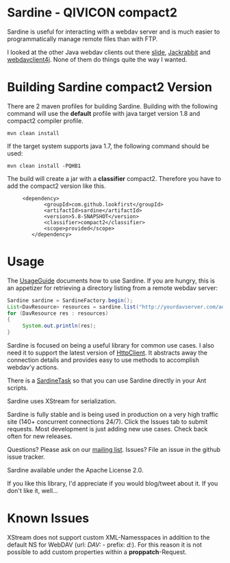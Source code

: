 Sardine - QIVICON compact2
========

Sardine is useful for interacting with a webdav server and is much easier to programmatically manage remote files than with FTP.

I looked at the other Java webdav clients out there [slide](http://jakarta.apache.org/slide/), [Jackrabbit](http://jackrabbit.apache.org/) and [webdavclient4j](http://sourceforge.net/projects/webdavclient4j/). 
None of them do things quite the way I wanted.

Building Sardine compact2 Version
========
There are 2 maven profiles for building Sardine.
Building with the following command will use the **default** profile with java target version 1.8 and compact2 compiler profile.
```
mvn clean install
```

If the target system supports java 1.7, the following command should be used:

```
mvn clean install -PQHB1
```

The build will create a jar with a **classifier** compact2. Therefore you have to add the compact2 version like this.

```
     <dependency>
            <groupId>com.github.lookfirst</groupId>
            <artifactId>sardine</artifactId>
            <version>5.8-SNAPSHOT</version>
            <classifier>compact2</classifier>
            <scope>provided</scope>
        </dependency>
```

Usage
========


The [UsageGuide](https://github.com/lookfirst/sardine/wiki/UsageGuide) documents how to use Sardine. If you are hungry, this is an appetizer for retrieving a directory listing from a remote webdav server:

```java
Sardine sardine = SardineFactory.begin();
List<DavResource> resources = sardine.list("http://yourdavserver.com/adirectory/");
for (DavResource res : resources)
{
     System.out.println(res);
}
```

Sardine is focused on being a useful library for common use cases. I also need it to support the latest version of [HttpClient](http://httpcomponents.apache.org/). It abstracts away the connection details and provides easy to use methods to accomplish webdav'y actions.

There is a [SardineTask](https://github.com/lookfirst/sardine/wiki/SardineTask) so that you can use Sardine directly in your Ant scripts.

Sardine uses XStream for serialization.

Sardine is fully stable and is being used in production on a very high traffic site (140+ concurrent connections 24/7). Click the Issues tab to submit requests. Most development is just adding new use cases. Check back often for new releases.

Questions? Please ask on our [mailing list](https://groups.google.com/forum/#!forum/sardine-dav). Issues? File an issue in the github issue tracker.

Sardine available under the Apache License 2.0.

If you like this library, I'd appreciate if you would blog/tweet about it. If you don't like it, well...


Known Issues
========
XStream does not support custom XML-Namesspaces in addition to the default NS for WebDAV (url: *DAV:* - prefix: *d:*). For this reason
it is not possible to add custom properties within a **proppatch**-Request.


